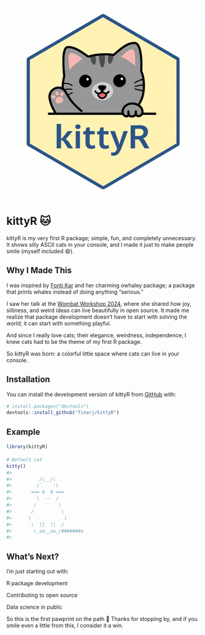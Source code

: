 
![](man/figures/kittyR_sticker.png)
<!-- README.md is generated from README.Rmd. Please edit that file -->

# kittyR 🐱

<!-- badges: start -->
<!-- badges: end -->

kittyR is my very first R package; simple, fun, and completely
unnecessary. It shows silly ASCII cats in your console, and I made it
just to make people smile (myself included 😄).

## Why I Made This

I was inspired by [Fonti Kar](https://github.com/fontikar/ohwhaley) and
her charming owhaley package; a package that prints whales instead of
doing anything “serious.”

I saw her talk at the [Wombat Workshop
2024](https://github.com/fontikar/silly-wombat/blob/main/slides.pdf),
where she shared how joy, silliness, and weird ideas can live
beautifully in open source. It made me realize that package development
doesn’t have to start with solving the world; it can start with
something playful.

And since I really love cats; their elegance, weirdness, independence; I
knew cats had to be the theme of my first R package.

So kittyR was born: a colorful little space where cats can live in your
console.

## Installation

You can install the development version of kittyR from
[GitHub](https://github.com/) with:

``` r
# install.packages("devtools")
devtools::install_github("Tinarj/kittyR")
```

## Example

``` r
library(kittyR)

# Default cat
kitty()
#> 
#>          /\__/\
#>         /`    '\
#>       === 0  0 ===
#>         \  --  /
#>        /        \
#>       /          \
#>      |            |
#>       \  ||  ||  /
#>        \_oo__oo_/#######o
#> 
```

## What’s Next?

I’m just starting out with:

R package development

Contributing to open source

Data science in public

So this is the first pawprint on the path 🐾 Thanks for stopping by, and
if you smile even a little from this, I consider it a win.
